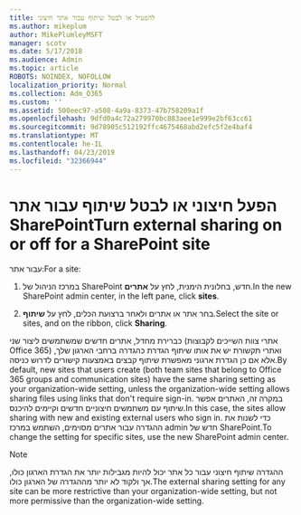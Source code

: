 ```yaml
---
title: להפעיל או לבטל שיתוף עבור אתר חיצוני
ms.author: mikeplum
author: MikePlumleyMSFT
manager: scotv
ms.date: 5/17/2018
ms.audience: Admin
ms.topic: article
ROBOTS: NOINDEX, NOFOLLOW
localization_priority: Normal
ms.collection: Adm_O365
ms.custom: ''
ms.assetid: 500eec97-a508-4a9a-8373-47b758209a1f
ms.openlocfilehash: 9dfd0a4c72a279970bc883aee1e999e2bf63cc61
ms.sourcegitcommit: 9d78905c512192ffc4675468abd2efc5f2e4baf4
ms.translationtype: MT
ms.contentlocale: he-IL
ms.lasthandoff: 04/23/2019
ms.locfileid: "32366944"
---
```

# <a name="turn-external-sharing-on-or-off-for-a-sharepoint-site"></a><span data-ttu-id="8db88-102">הפעל חיצוני או לבטל שיתוף עבור אתר SharePoint</span><span class="sxs-lookup"><span data-stu-id="8db88-102">Turn external sharing on or off for a SharePoint site</span></span>

<span data-ttu-id="8db88-103">עבור אתר:</span><span class="sxs-lookup"><span data-stu-id="8db88-103">For a site:</span></span>
  
1. <span data-ttu-id="8db88-104">במרכז הניהול של SharePoint חדש, בחלונית הימנית, לחץ על **אתרים**.</span><span class="sxs-lookup"><span data-stu-id="8db88-104">In the new SharePoint admin center, in the left pane, click **sites**.</span></span>
    
2. <span data-ttu-id="8db88-105">בחר אתר או אתרים ולאחר ברצועת הכלים, לחץ על **שיתוף**.</span><span class="sxs-lookup"><span data-stu-id="8db88-105">Select the site or sites, and on the ribbon, click **Sharing**.</span></span>
    
<span data-ttu-id="8db88-106">כברירת מחדל, אתרים חדשים שמשתמשים ליצור שני (אתרי צוות השייכים לקבוצות Office 365) ואתרי תקשורת יש את אותו שיתוף הגדרת כהגדרה ברחבי הארגון שלך, אלא אם כן הגדרת ארגוני מאפשרת שיתוף קבצים באמצעות קישורים לדרוש כניסה.</span><span class="sxs-lookup"><span data-stu-id="8db88-106">By default, new sites that users create (both team sites that belong to Office 365 groups and communication sites) have the same sharing setting as your organization-wide setting, unless the organization-wide setting allows sharing files using links that don't require sign-in.</span></span> <span data-ttu-id="8db88-107">במקרה זה, האתרים אפשר שיתוף עם משתמשים חיצוניים חדשים וקיימים להיכנס.</span><span class="sxs-lookup"><span data-stu-id="8db88-107">In this case, the sites allow sharing with new and existing external users who sign in.</span></span> <span data-ttu-id="8db88-108">כדי לשנות את ההגדרה עבור אתרים מסוימים, השתמש במרכז admin חדש של SharePoint.</span><span class="sxs-lookup"><span data-stu-id="8db88-108">To change the setting for specific sites, use the new SharePoint admin center.</span></span>
  
> [!NOTE]
> <span data-ttu-id="8db88-109">ההגדרה שיתוף חיצוני עבור כל אתר יכול להיות מגבילות יותר את הגדרת הארגון כולו, אך ולקוד לא יותר מההגדרה של הארגון כולו.</span><span class="sxs-lookup"><span data-stu-id="8db88-109">The external sharing setting for any site can be more restrictive than your organization-wide setting, but not more permissive than the organization-wide setting.</span></span> 
  

